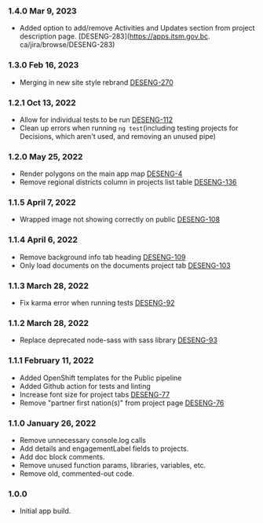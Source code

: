 ### 1.4.0 Mar 9, 2023
* Added option to add/remove Activities and Updates section from project description page. [DESENG-283](https://apps.itsm.gov.bc.
ca/jira/browse/DESENG-283)

### 1.3.0 Feb 16, 2023
* Merging in new site style rebrand [DESENG-270](https://apps.itsm.gov.bc.ca/jira/browse/DESENG-270)

### 1.2.1 Oct 13, 2022
* Allow for individual tests to be run [DESENG-112](https://apps.itsm.gov.bc.ca/jira/browse/DESENG-112)
* Clean up errors when running `ng test`(including testing projects for Decisions, which aren't used, and removing an unused pipe)

### 1.2.0 May 25, 2022
* Render polygons on the main app map [DESENG-4](https://apps.itsm.gov.bc.ca/jira/browse/DESENG-4)
* Remove regional districts column in projects list table [DESENG-136](https://apps.itsm.gov.bc.ca/jira/browse/DESENG-136)

### 1.1.5 April 7, 2022
* Wrapped image not showing correctly on public [DESENG-108](https://apps.itsm.gov.bc.ca/jira/browse/DESENG-108)

### 1.1.4 April 6, 2022
* Remove background info tab heading [DESENG-109](https://apps.itsm.gov.bc.ca/jira/browse/DESENG-109)
* Only load documents on the documents project tab [DESENG-103](https://apps.itsm.gov.bc.ca/jira/browse/DESENG-103)

### 1.1.3 March 28, 2022
* Fix karma error when running tests [DESENG-92](https://apps.itsm.gov.bc.ca/jira/browse/DESENG-92)

### 1.1.2 March 28, 2022
* Replace deprecated node-sass with sass library [DESENG-93](https://apps.itsm.gov.bc.ca/jira/browse/DESENG-93)

### 1.1.1 February 11, 2022
* Added OpenShift templates for the Public pipeline
* Added Github action for tests and linting
* Increase font size for project tabs [DESENG-77](https://apps.itsm.gov.bc.ca/jira/browse/DESENG-77)
* Remove "partner first nation(s)" from project page [DESENG-76](https://apps.itsm.gov.bc.ca/jira/browse/DESENG-76)

### 1.1.0 January 26, 2022
* Remove unnecessary console.log calls
* Add details and engagementLabel fields to projects.
* Add doc block comments.
* Remove unused function params, libraries, variables, etc.
* Remove old, commented-out code.

### 1.0.0 
* Initial app build.
